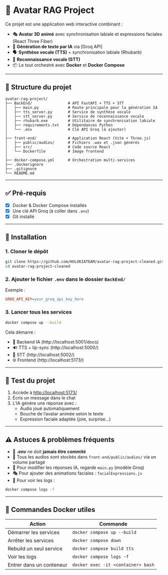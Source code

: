 
# 🧠 Avatar RAG Project

Ce projet est une application web interactive combinant :

- 🎭 **Avatar 3D animé** avec synchronisation labiale et expressions faciales (React Three Fiber)
- 🧠 **Génération de texte par IA** via [Groq API]
- 🗣️ **Synthèse vocale (TTS)** + synchronisation labiale (Rhubarb)
- 🎤 **Reconnaissance vocale (STT)**
- 📦 Le tout orchestré avec **Docker** et **Docker Compose**

---



## 📁 Structure du projet

```
avatar-rag-project/
├── BackEnd/                # API FastAPI + TTS + STT
│   ├── main.py             # Route principale pour la génération IA
│   ├── tts_server.py       # Service de synthèse vocale
│   ├── stt_server.py       # Service de reconnaissance vocale
│   ├── rhubarb.exe         # Utilitaire de synchronisation labiale
│   ├── requirements.txt    # Dépendances Python
│   └── .env                # Clé API Groq (à ajouter)
│
├── front-end/              # Application React (Vite + Three.js)
│   ├── public/audios/      # Fichiers .wav et .json générés
│   ├── src/                # Code source React
│   └── Dockerfile          # Image frontend
│
├── docker-compose.yml      # Orchestration multi-services
├── .dockerignore
├── .gitignore
└── README.md
```

---

## ✅ Pré-requis

- [x] Docker & Docker Compose installés
- [x] Une clé API Groq (à coller dans `.env`)
- [x] Git installé

---

## 🔧 Installation

### 1. Cloner le dépôt

```bash
git clone https://github.com/HOLOKIATEAM/avatar-rag-project-cleaned.git
cd avatar-rag-project-cleaned
```

### 2. Ajouter le fichier `.env` dans le dossier `BackEnd/`

Exemple :

```ini
GROQ_API_KEY=your_groq_api_key_here
```

### 3. Lancer tous les services

```bash
docker compose up --build
```

Cela démarre :

- 🧠 Backend IA (http://localhost:5001/docs)
- 🔊 TTS + lip-sync (http://localhost:5000/)
- 🎤 STT (http://localhost:5002/)
- 🌐 Frontend (http://localhost:5173/)

---

## 🧪 Test du projet

1. Accède à [http://localhost:5173/](http://localhost:5173/)
2. Écris un message dans le chat
3. L’IA génère une réponse avec :
   - Audio joué automatiquement
   - Bouche de l’avatar animée selon le texte
   - Expression faciale adaptée (joie, surprise…)

---

## ⚠️ Astuces & problèmes fréquents

- 🛑 **.env** ne doit **jamais être commité**
- 📂 Tous les audios sont stockés dans `front-end/public/audios/` via un volume partagé
- 🧠 Pour modifier les réponses IA, regarde `main.py` (modèle Groq)
- 🎭 Pour ajouter des animations faciales : `facialExpressions.js`
- 🐳 Pour voir les logs :

```bash
docker compose logs -f
```

---

## 🔁 Commandes Docker utiles

| Action                  | Commande                              |
|-------------------------|----------------------------------------|
| Démarrer les services   | `docker compose up --build`           |
| Arrêter les services    | `docker compose down`                 |
| Rebuild un seul service | `docker compose build tts`            |
| Voir les logs           | `docker compose logs -f`              |
| Entrer dans un conteneur| `docker exec -it <container> bash`    |


